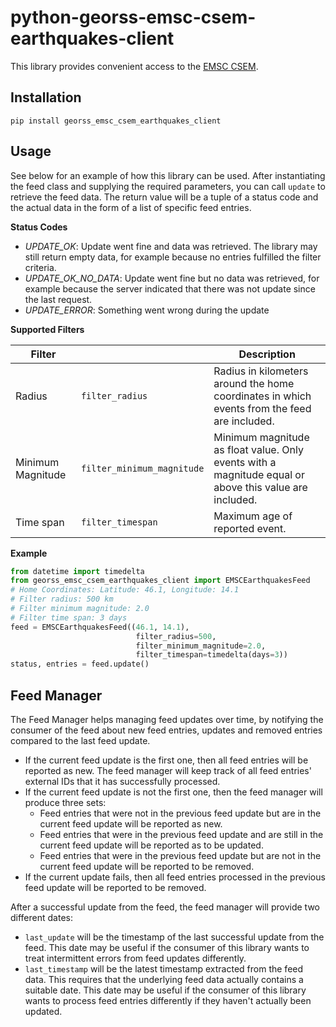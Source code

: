 # python-georss-emsc-csem-earthquakes-client

This library provides convenient access to the [EMSC CSEM](https://www.emsc-csem.org/).

## Installation
`pip install georss_emsc_csem_earthquakes_client`

## Usage
See below for an example of how this library can be used. After instantiating 
the feed class and supplying the required parameters, you can call `update` to 
retrieve the feed data. The return value will be a tuple of a status code and 
the actual data in the form of a list of specific feed entries.

**Status Codes**
* _UPDATE_OK_: Update went fine and data was retrieved. The library may still return empty data, for example because no entries fulfilled the filter criteria.
* _UPDATE_OK_NO_DATA_: Update went fine but no data was retrieved, for example because the server indicated that there was not update since the last request.
* _UPDATE_ERROR_: Something went wrong during the update

**Supported Filters**

| Filter            |                            | Description |
|-------------------|----------------------------|-------------|
| Radius            | `filter_radius`            | Radius in kilometers around the home coordinates in which events from the feed are included. |
| Minimum Magnitude | `filter_minimum_magnitude` | Minimum magnitude as float value. Only events with a magnitude equal or above this value are included. |
| Time span | `filter_timespan` | Maximum age of reported event. |

**Example**
```python
from datetime import timedelta
from georss_emsc_csem_earthquakes_client import EMSCEarthquakesFeed
# Home Coordinates: Latitude: 46.1, Longitude: 14.1
# Filter radius: 500 km
# Filter minimum magnitude: 2.0
# Filter time span: 3 days
feed = EMSCEarthquakesFeed((46.1, 14.1), 
                            filter_radius=500,
                            filter_minimum_magnitude=2.0,
                            filter_timespan=timedelta(days=3))
status, entries = feed.update()
```

## Feed Manager

The Feed Manager helps managing feed updates over time, by notifying the 
consumer of the feed about new feed entries, updates and removed entries 
compared to the last feed update.

* If the current feed update is the first one, then all feed entries will be 
  reported as new. The feed manager will keep track of all feed entries' 
  external IDs that it has successfully processed.
* If the current feed update is not the first one, then the feed manager will 
  produce three sets:
  * Feed entries that were not in the previous feed update but are in the 
    current feed update will be reported as new.
  * Feed entries that were in the previous feed update and are still in the 
    current feed update will be reported as to be updated.
  * Feed entries that were in the previous feed update but are not in the 
    current feed update will be reported to be removed.
* If the current update fails, then all feed entries processed in the previous
  feed update will be reported to be removed.

After a successful update from the feed, the feed manager will provide two
different dates:

* `last_update` will be the timestamp of the last successful update from the
  feed. This date may be useful if the consumer of this library wants to
  treat intermittent errors from feed updates differently.
* `last_timestamp` will be the latest timestamp extracted from the feed data. 
  This requires that the underlying feed data actually contains a suitable 
  date. This date may be useful if the consumer of this library wants to 
  process feed entries differently if they haven't actually been updated.
